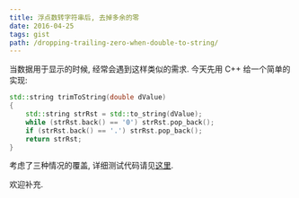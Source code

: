 ```yaml
---
title: 浮点数转字符串后, 去掉多余的零
date: 2016-04-25
tags: gist
path: /dropping-trailing-zero-when-double-to-string/
---
```


当数据用于显示的时候, 经常会遇到这样类似的需求. 今天先用 C++ 给一个简单的实现:

```cpp
std::string trimToString(double dValue)
{
    std::string strRst = std::to_string(dValue);
    while (strRst.back() == '0') strRst.pop_back();
    if (strRst.back() == '.') strRst.pop_back();
    return strRst;
}
```

考虑了三种情况的覆盖, 详细测试代码请见[这里](https://gist.github.com/pezy/33b6fb351cae8b8b820162a4e54ef0bf).

欢迎补充.